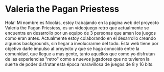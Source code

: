 # Valeria the Pagan Priestess

Hola! Mi nombre es Nicolás, estoy trabajando en la página web del proyecto Valeria the Pagan Priestess, es un videojuego retro  que actualmente se encuentra en desarrollo por un equipo de 3 personas que aman los juegos como eran antes. Actualmente estoy colaborando en el desarrollo creando algunos backgrounds, sin llegar a involucrarme del todo. 
Esta web tiene por objetivo darle impulso al proyecto y que se haga conocido entre la comunidad, que llegue a mas gente, tanto aquellos que como yo disfrutan de las experiencias "retro" como a nuevos jugadores que no tuvieron la suerte de poder disfrutar esta época maravillosa de juegos de 8 y 16 bits.
